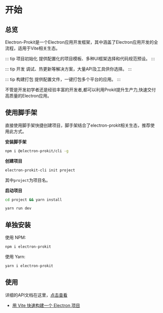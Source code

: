 # 开始

## 总览

Electron-Prokit是一个Electron应用开发框架，其中涵盖了Electron应用开发的全流程，适用于Vite相关生态。

::: tip 项目初始化
提供配置化的项目模板、多种UI框架选择和代码规范预设。
:::

::: tip 开发
调试、热更新等解决方案，大量API及工具供你选择。
:::

::: tip 构建打包
提供配置文件，一键打包多个平台的应用。
:::

不管是开发初学者还是经验丰富的开发者,都可以利用Prokit提升生产力,快速交付高质量的Electron应用。

## 使用脚手架

直接使用脚手架快捷创建项目，脚手架结合了electron-prokit相关生态，推荐使用此方式。

**安装脚手架**

```bash
npm i @electron-prokit/cli -g
```

**创建项目**


```bash
electron-prokit-cli init project
```

其中`project`为项目名。

**启动项目**
```bash
cd project && yarn install

yarn run dev
```


## 单独安装

使用 NPM:

```bash
npm i electron-prokit
```
使用 Yarn:

```bash
yarn i electron-prokit
```

## 使用

详细的API文档在这里，<a href="https://xutaotaotao.github.io/electron-prokit/zh" target="_blank">点击查看</a>

- <a href="https://xutaotaotao.github.io/electron-prokit/zh/tutorials/create-vite-electron-service.html" target="_blank">用 Vite 快速构建一个 Electron 项目</a>